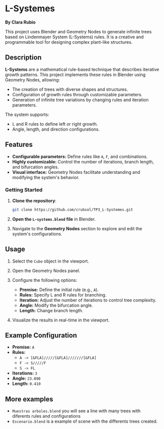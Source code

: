 




# L-Systemes

**By Clara Rubio**  


This project uses Blender and Geometry Nodes to generate infinite trees based on Lindenmayer System (L-Systems) rules. It is a creative and programmable tool for designing complex plant-like structures.

## Description

**L-Systems** are a mathematical rule-based technique that describes iterative growth patterns. This project implements these rules in Blender using Geometry Nodes, allowing:

- The creation of trees with diverse shapes and structures.
- Configuration of growth rules through customizable parameters.
- Generation of infinite tree variations by changing rules and iteration parameters.

The system supports:
- L and R rules to define left or right growth.
- Angle, length, and direction configurations.

## Features

- **Configurable parameters:** Define rules like `A`, `F`, and combinations.
- **Highly customizable:** Control the number of iterations, branch length, and bifurcation angles.
- **Visual interface:** Geometry Nodes facilitate understanding and modifying the system's behavior.


### Getting Started

1. **Clone the repository**:
   ```bash
   git clone https://github.com/crubsol/TP3_L-Systemes.git
   ```

2. **Open the `L-systems.blend` file** in Blender.

3. Navigate to the **Geometry Nodes** section to explore and edit the system's configurations.

## Usage

1. Select the `Cube` object in the viewport.
2. Open the Geometry Nodes panel.
3. Configure the following options:
   - **Premise:** Define the initial rule (e.g., `A`).
   - **Rules:** Specify L and R rules for branching.
   - **Iteration:** Adjust the number of iterations to control tree complexity.
   - **Angle:** Modify the bifurcation angle.
   - **Length:** Change branch length.

4. Visualize the results in real-time in the viewport.

## Example Configuration

- **Premise:** `A`
- **Rules:**
  - `A -> [&FLA]/////[&FLA]///////[&FLA] ` 
  - `F -> S/////F `
  - `S -> FL`
- **Iterations:** `3`
- **Angle:** `23.090`
- **Length:** `0.410`

## More examples
- `Muestras arboles.blend` you will see a line with many trees with diferents rules and configurations
- `Escenario.blend` is a example of scene with the differents trees created.

